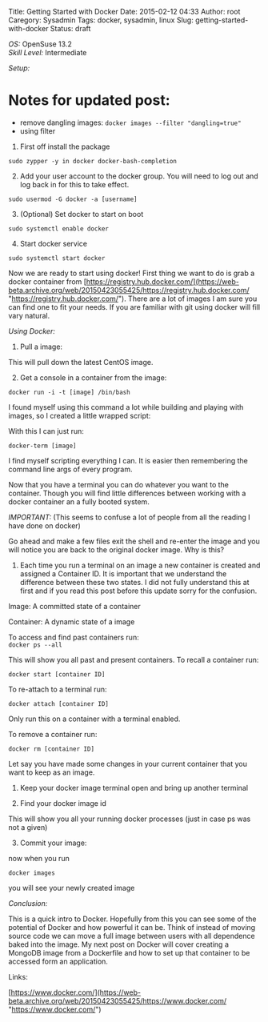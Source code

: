 Title: Getting Started with Docker
Date: 2015-02-12 04:33
Author: root
Caregory: Sysadmin
Tags: docker, sysadmin, linux
Slug: getting-started-with-docker
Status: draft

*OS:* OpenSuse 13.2  
*Skill Level:* Intermediate

*Setup:*

# Notes for updated post:

- remove dangling images: `docker images --filter "dangling=true"`
- using filter

1. First off install the package
```
sudo zypper -y in docker docker-bash-completion
```

2. Add your user account to the docker group. You will need to log out and log back in for this to take effect.
```
sudo usermod -G docker -a [username]
```
3. (Optional) Set docker to start on boot
```
sudo systemctl enable docker
```
4. Start docker service
```
sudo systemctl start docker
```
Now we are ready to start using docker! First thing we want to do is grab a docker container from [https://registry.hub.docker.com/](https://web-beta.archive.org/web/20150423055425/https://registry.hub.docker.com/ "https://registry.hub.docker.com/"). There are a lot of images I am sure you can find one to fit your needs. If you are familiar with git using docker will fill vary natural.

*Using Docker:*

1. Pull a image:

This will pull down the latest CentOS image.

2. Get a console in a container from the image:
```
docker run -i -t [image] /bin/bash  
```
  
I found myself using this command a lot while building and playing with images, so I created a little wrapped script:

With this I can just run:
```
docker-term [image]
```
I find myself scripting everything I can. It is easier then remembering the command line args of every program.

Now that you have a terminal you can do whatever you want to the container. Though you will find little differences between working with a docker container an a fully booted system.

*IMPORTANT:* (This seems to confuse a lot of people from all the reading I have done on docker)

Go ahead and make a few files exit the shell and re-enter the image and you will notice you are back to the original docker image. Why is this?

1. Each time you run a terminal on an image a new container is created and assigned a Container ID. It is important that we understand the difference between these two states. I did not fully understand this at first and if you read this post before this update sorry for the confusion.

Image: A committed state of a container

Container: A dynamic state of a image

To access and find past containers run:  
`docker ps --all`
  
This will show you all past and present containers. To recall a container run:
```
docker start [container ID]
```

To re-attach to a terminal run:
```
docker attach [container ID]
```
Only run this on a container with a terminal enabled.

To remove a container run:
```
docker rm [container ID]
```
Let say you have made some changes in your current container that you want to keep as an image.

1. Keep your docker image terminal open and bring up another terminal

2. Find your docker image id

This will show you all your running docker processes (just in case ps was not a given)

3. Commit your image:

now when you run
```
docker images
```
you will see your newly created image

*Conclusion:*

This is a quick intro to Docker. Hopefully from this you can see some of the potential of Docker and how powerful it can be. Think of instead of moving source code we can move a full image between users with all dependence baked into the image. My next post on Docker will cover creating a MongoDB image from a Dockerfile and how to set up that container to be accessed form an application.

Links:

[https://www.docker.com/](https://web-beta.archive.org/web/20150423055425/https://www.docker.com/ "https://www.docker.com/")
